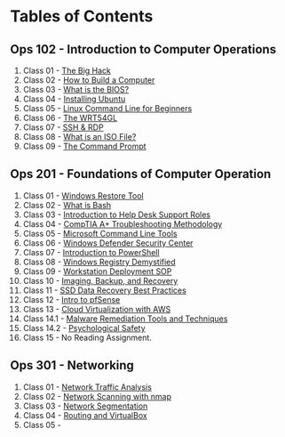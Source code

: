 # Tables of Contents

## Ops 102 - Introduction to Computer Operations

1. Class 01 - [The Big Hack](https://github.com/marcusvno/codefellows-ops-notes/blob/main/102-ops/class-01-reading-notes.md#class-01-reading-assignment)
2. Class 02 - [How to Build a Computer](https://github.com/marcusvno/codefellows-ops-notes/blob/main/102-ops/class-02-reading-notes.md#class-02-reading-assignment)
3. Class 03 - [What is the BIOS?](https://github.com/marcusvno/codefellows-ops-notes/blob/main/102-ops/class-03-reading-notes.md#class-03-reading-assignment)
4. Class 04 - [Installing Ubuntu](https://github.com/marcusvno/codefellows-ops-notes/blob/main/102-ops/class-04-reading-notes.md#class-04-reading-assignment)
5. Class 05 - [Linux Command Line for Beginners](https://github.com/marcusvno/codefellows-ops-notes/blob/main/102-ops/class-05-reading-notes.md#class-05-reading-assignment)
6. Class 06 - [The WRT54GL](https://github.com/marcusvno/codefellows-ops-notes/blob/main/102-ops/class-06-reading-notes.md#class-06-reading-assignment)
7. Class 07 - [SSH & RDP](https://github.com/marcusvno/codefellows-ops-notes/blob/main/102-ops/class-07-reading-notes.md#class-07-reading-assignment)
8. Class 08 - [What is an ISO File?](https://github.com/marcusvno/codefellows-ops-notes/blob/main/102-ops/class-08-reading-notes.md#class-08-reading-assignment)
9. Class 09 - [The Command Prompt](https://github.com/marcusvno/codefellows-ops-notes/blob/main/102-ops/class-09-reading-notes.md#class-09-reading-asignment)

## Ops 201 - Foundations of Computer Operation

1. Class 01 - [Windows Restore Tool](201-ops/reading-notes/class-01-reading-notes.md#class-01-reading-assignment)
2. Class 02 - [What is Bash](201-ops/reading-notes/class-02-reading-notes.md#class-02-reading-assignment)
3. Class 03 - [Introduction to Help Desk Support Roles](201-ops/reading-notes/class-03-reading-notes.md#class-03-reading-assignmen5)
4. Class 04 - [CompTIA A+ Troubleshooting Methodology](201-ops/reading-notes/class-04-reading-notes.md#class-04-reading-assignment)
5. Class 05 - [Microsoft Command Line Tools](201-ops/reading-notes/class-05-reading-notes.md#class-05-reading-assignmen)
6. Class 06 - [Windows Defender Security Center](/201-ops/reading-notes/class-06-reading-notes.md#class-06-reading-assignment)
7. Class 07 - [Introduction to PowerShell](/201-ops/reading-notes/class-07-reading-notes.md#class-07-reading-assignment)
8. Class 08 - [Windows Registry Demystified](/201-ops/reading-notes/class-08-reading-notes.md#class-08-reading-assignment)
9. Class 09 - [Workstation Deployment SOP](/201-ops/reading-notes/class-09-reading-notes.md#class-09-reading-assignment)
10. Class 10 - [Imaging, Backup, and Recovery](/201-ops/reading-notes/class-10-reading-notes.md#class-10-reading-assignment)
11. Class 11 - [SSD Data Recovery Best Practices](/201-ops/reading-notes/class-11-reading-notes.md#class-11-reading-assignment)
12. Class 12 - [Intro to pfSense](/201-ops/reading-notes/class-12-reading-notes.md#class-12-reading-assignment)
13. Class 13 - [Cloud Virtualization with AWS](/201-ops/reading-notes/class-13-reading-notes.md#class-13-reading-assignment)
14. Class 14.1 - [Malware Remediation Tools and Techniques](/201-ops/reading-notes/class-14-reading-notes-pt1.md#class-14-reading-assignment)
15. Class 14.2 - [Psychological Safety](201-ops/reading-notes/class-14-reading-notes-pt-2.md#class-14-reading-assignment)
16. Class 15 - No Reading Assignment.

## Ops 301 - Networking

1. Class 01 - [Network Traffic Analysis](301-ops/reading-notes/class-01-reading-notes.md#class-01-reading-assignment)
2. Class 02 - [Network Scanning with nmap](301-ops/reading-notes/class-02-reading-notes.md#class-02-reading-assignment)
3. Class 03 - [Network Segmentation](301-ops/reading-notes/class-03-reading-notes.md#class-03-reading-assignment)
4. Class 04 - [Routing and VirtualBox](301-ops/reading-notes/class-04-reading-notes.md#class-04-reading-assignment)
5. Class 05 - []()
